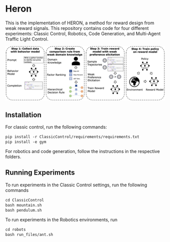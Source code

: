 # Heron
This is the implementation of HERON, a method for reward design from weak reward signals. This repository contains code for four different experiments: Classic Control, Robotics, Code Generation, and Multi-Agent Traffic Light Control.

![alt text](heron_diagram.png)

## Installation
For classic control, run the following commands:
```
pip install -r ClassicControl/requirements/requirements.txt
pip install -e gym
```

For robotics and code generation, follow the instructions in the respective folders.

## Running Experiments
To run experiments in the Classic Control settings, run the following commands
```
cd ClassicControl
bash mountain.sh
bash pendulum.sh
```

To run experiments in the Robotics environments, run
```
cd robots
bash run_files/ant.sh
```